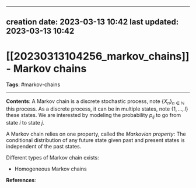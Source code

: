 
---
creation date: 2023-03-13 10:42
last updated: 2023-03-13 10:42
---
# [[20230313104256_markov_chains]] - Markov chains

__Tags__: #markov-chains 

---
__Contents__: A Markov chain is a discrete stochastic process, note $\{X_n\}_{n \in \mathbb{N}}$ this process. As a discrete process, it can be in multiple states, note $\{1, \dots, I\}$ these states. We are interested by modeling the probability $p_{ij}$ to go from state $i$ to state $j$.

A Markov chain relies on one property, called the _Markovian property_: The conditional distribution of any future state given past and present states is independent of the past states.

Different types of Markov chain exists:
* Homogeneous Markov chains 

__References__:

